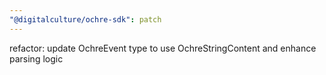 ```yaml
---
"@digitalculture/ochre-sdk": patch
---
```


refactor: update OchreEvent type to use OchreStringContent and enhance parsing logic

